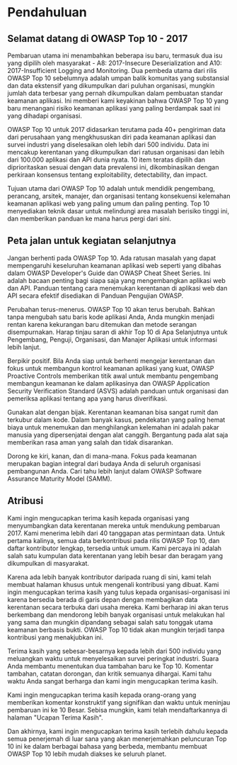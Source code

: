 # Pendahuluan

## Selamat datang di OWASP Top 10 - 2017


Pembaruan utama ini menambahkan beberapa isu baru, termasuk dua isu yang dipilih oleh masyarakat - A8: 2017-Insecure Deserialization and A10: 2017-Insufficient Logging and Monitoring. Dua pembeda utama dari rilis OWASP Top 10 sebelumnya adalah umpan balik komunitas yang substansial dan data ekstensif yang dikumpulkan dari puluhan organisasi, mungkin jumlah data terbesar yang pernah dikumpulkan dalam pembuatan standar keamanan aplikasi. Ini memberi kami keyakinan bahwa OWASP Top 10 yang baru menangani risiko keamanan aplikasi yang paling berdampak saat ini yang dihadapi organisasi.

OWASP Top 10 untuk 2017 didasarkan terutama pada 40+ pengiriman data dari perusahaan yang mengkhususkan diri pada keamanan aplikasi dan survei industri yang diselesaikan oleh lebih dari 500 individu. Data ini mencakup kerentanan yang dikumpulkan dari ratusan organisasi dan lebih dari 100.000 aplikasi dan API dunia nyata. 10 item teratas dipilih dan diprioritaskan sesuai dengan data prevalensi ini, dikombinasikan dengan perkiraan konsensus tentang exploitability, detectability, dan impact.

Tujuan utama dari OWASP Top 10 adalah untuk mendidik pengembang, perancang, arsitek, manajer, dan organisasi tentang konsekuensi kelemahan keamanan aplikasi web yang paling umum dan paling penting. Top 10 menyediakan teknik dasar untuk melindungi area masalah berisiko tinggi ini, dan memberikan panduan ke mana harus pergi dari sini.

## Peta jalan untuk kegiatan selanjutnya

Jangan berhenti pada OWASP Top 10. Ada ratusan masalah yang dapat mempengaruhi keseluruhan keamanan aplikasi web seperti yang dibahas dalam  OWASP Developer's Guide  dan OWASP Cheat Sheet Series. Ini adalah bacaan penting bagi siapa saja yang mengembangkan aplikasi web dan API. Panduan tentang cara menemukan kerentanan di aplikasi web dan API secara efektif disediakan di Panduan Pengujian OWASP.

Perubahan terus-menerus. OWASP Top 10 akan terus berubah. Bahkan tanpa mengubah satu baris kode aplikasi Anda, Anda mungkin menjadi rentan karena kekurangan baru ditemukan dan metode serangan disempurnakan. Harap tinjau saran di akhir Top 10 di Apa Selanjutnya untuk Pengembang, Penguji, Organisasi, dan Manajer Aplikasi untuk informasi lebih lanjut.

Berpikir positif. Bila Anda siap untuk berhenti mengejar kerentanan dan fokus untuk membangun kontrol keamanan aplikasi yang kuat, OWASP Proactive Controls  memberikan titik awal untuk membantu pengembang membangun keamanan ke dalam aplikasinya dan OWASP Application Security Verification Standard (ASVS)  adalah panduan untuk organisasi dan pemeriksa aplikasi tentang apa yang harus diverifikasi.

Gunakan alat dengan bijak. Kerentanan keamanan bisa sangat rumit dan terkubur dalam kode. Dalam banyak kasus, pendekatan yang paling hemat biaya untuk menemukan dan menghilangkan kelemahan ini adalah pakar manusia yang dipersenjatai dengan alat canggih. Bergantung pada alat saja memberikan rasa aman yang salah dan tidak disarankan.

Dorong ke kiri, kanan, dan di mana-mana. Fokus pada keamanan merupakan bagian integral dari budaya Anda di seluruh organisasi pembangunan Anda. Cari tahu lebih lanjut dalam OWASP Software Assurance Maturity Model (SAMM).

## Atribusi

Kami ingin mengucapkan terima kasih kepada organisasi yang menyumbangkan data kerentanan mereka untuk mendukung pembaruan 2017. Kami menerima lebih dari 40 tanggapan atas permintaan data. Untuk pertama kalinya, semua data berkontribusi pada rilis OWASP Top 10, dan daftar kontributor lengkap, tersedia untuk umum. Kami percaya ini adalah salah satu kumpulan data kerentanan yang lebih besar dan beragam yang dikumpulkan di masyarakat.

Karena ada lebih banyak kontributor daripada ruang di sini, kami telah membuat halaman khusus untuk mengenali kontribusi yang dibuat. Kami ingin mengucapkan terima kasih yang tulus kepada organisasi-organisasi ini karena bersedia berada di garis depan dengan membagikan data kerentanan secara terbuka dari usaha mereka. Kami berharap ini akan terus berkembang dan mendorong lebih banyak organisasi untuk melakukan hal yang sama dan mungkin dipandang sebagai salah satu tonggak utama keamanan berbasis bukti. OWASP Top 10 tidak akan mungkin terjadi tanpa kontribusi yang menakjubkan ini.

Terima kasih yang sebesar-besarnya kepada lebih dari 500 individu yang meluangkan waktu untuk menyelesaikan survei peringkat industri. Suara Anda membantu menentukan dua tambahan baru ke Top 10. Komentar tambahan, catatan dorongan, dan kritik semuanya dihargai. Kami tahu waktu Anda sangat berharga dan kami ingin mengucapkan terima kasih.

Kami ingin mengucapkan terima kasih kepada orang-orang yang memberikan komentar konstruktif yang signifikan dan waktu untuk meninjau pembaruan ini ke 10 Besar. Sebisa mungkin, kami telah mendaftarkannya di halaman "Ucapan Terima Kasih".

Dan akhirnya, kami ingin mengucapkan terima kasih terlebih dahulu kepada semua penerjemah di luar sana yang akan menerjemahkan peluncuran Top 10 ini ke dalam berbagai bahasa yang berbeda, membantu membuat OWASP Top 10 lebih mudah diakses ke seluruh planet.
